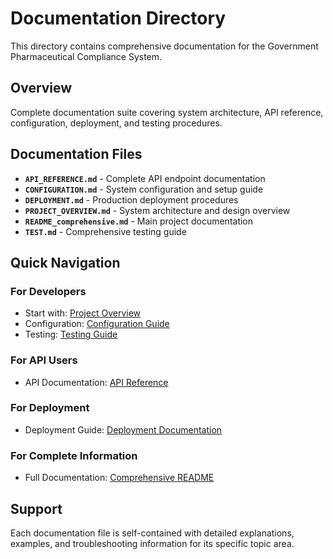 # Documentation Directory

This directory contains comprehensive documentation for the Government Pharmaceutical Compliance System.

## Overview

Complete documentation suite covering system architecture, API reference, configuration, deployment, and testing procedures.

## Documentation Files

- **`API_REFERENCE.md`** - Complete API endpoint documentation
- **`CONFIGURATION.md`** - System configuration and setup guide
- **`DEPLOYMENT.md`** - Production deployment procedures
- **`PROJECT_OVERVIEW.md`** - System architecture and design overview
- **`README_comprehensive.md`** - Main project documentation
- **`TEST.md`** - Comprehensive testing guide

## Quick Navigation

### For Developers
- Start with: [Project Overview](PROJECT_OVERVIEW.md)
- Configuration: [Configuration Guide](CONFIGURATION.md)
- Testing: [Testing Guide](TEST.md)

### For API Users  
- API Documentation: [API Reference](API_REFERENCE.md)

### For Deployment
- Deployment Guide: [Deployment Documentation](DEPLOYMENT.md)

### For Complete Information
- Full Documentation: [Comprehensive README](README_comprehensive.md)

## Support

Each documentation file is self-contained with detailed explanations, examples, and troubleshooting information for its specific topic area.